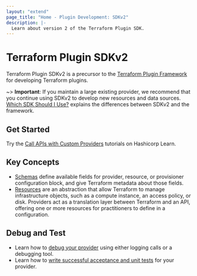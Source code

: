 ```yaml
---
layout: "extend"
page_title: "Home - Plugin Development: SDKv2"
description: |-
  Learn about version 2 of the Terraform Plugin SDK.
---
```


# Terraform Plugin SDKv2

Terraform Plugin SDKv2 is a precursor to the [Terraform Plugin Framework](/docs/plugin/framework/index.html) for developing Terraform plugins.

~> **Important**: If you maintain a large existing provider, we recommend that you continue using SDKv2 to develop new resources and data sources. [Which SDK Should I Use?](/docs/plugin/which-sdk.html) explains the differences between SDKv2 and the framework.

## Get Started

Try the [Call APIs with Custom Providers](https://learn.hashicorp.com/collections/terraform/providers?utm_source=WEBSITE&utm_medium=WEB_IO&utm_offer=ARTICLE_PAGE&utm_content=DOCS) tutorials on Hashicorp Learn.

## Key Concepts

- [Schemas](/docs/extend/schemas/index.html) define available fields for provider, resource, or provisioner configuration block, and give Terraform metadata about those fields.
- [Resources](/docs/extend/resources/index.html) are an abstraction that allow Terraform to manage infrastructure objects, such as a compute instance, an access policy, or disk. Providers act as a translation layer between Terraform and an API, offering one or more resources for practitioners to define in a configuration.

## Debug and Test

- Learn how to [debug your provider](/docs/extend/debugging.html) using either logging calls or a debugging tool.
- Learn how to [write successful acceptance and unit tests](/docs/extend/testing/index.html) for your provider.
